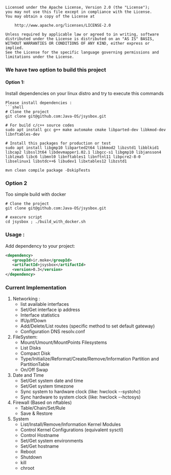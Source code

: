 ```
Licensed under the Apache License, Version 2.0 (the "License");
you may not use this file except in compliance with the License.
You may obtain a copy of the License at

    http://www.apache.org/licenses/LICENSE-2.0

Unless required by applicable law or agreed to in writing, software
distributed under the License is distributed on an "AS IS" BASIS,
WITHOUT WARRANTIES OR CONDITIONS OF ANY KIND, either express or implied.
See the License for the specific language governing permissions and
limitations under the License.
```

### We have two option to build this project    
#### Option 1:   
Install dependencies on your linux distro and try to execute this commands
```
Please install dependencies :
```shell
# Clone the project
git clone git@github.com:Java-OS/jsysbox.git 

# For build c/c++ source codes
sudo apt install gcc g++ make automake cmake libparted-dev libkmod-dev libnftables-dev

# Install this packages for production or test
sudo apt install libgmp10 libparted2t64 libkmod2 libzstd1 libblkid1 libcap2 libssl3t64 libdevmapper1.02.1 libgcc-s1 libgmp10 libjansson4 liblzma5 libc6 libmnl0 libnftables1 libnftnl11 libpcre2-8-0 libselinux1 libstdc++6 libudev1 libxtables12 libzstd1
  
mvn clean compile package -DskipTests
```

### Option 2    
Too simple build with docker    
```shell
# Clone the project
git clone git@github.com:Java-OS/jsysbox.git 

# execure script
cd jsysbox ; ./build_with_docker.sh
```

### Usage :     
Add dependency to your project:     
```xml
<dependency>
   <groupId>ir.moke</groupId>
   <artifactId>jsysbox</artifactId>
   <version>0.3</version>
</dependency>
```

### Current Implementation 
1. Networking :
      * list available interfaces
      * Set/Get interface ip address
      * Interface statistics
      * IfUp/IfDown
      * Add/Delete/List routes (specific method to set default gateway)
      * Configuration DNS resolv.conf 
2. FileSystem:
      * Mount/Umount/MountPoints Filesystems
      * List Disks
      * Compact Disk
      * Type/Initialize/Reformat/Create/Remove/Information Partition and PartitionTable
      * On/Off Swap
3. Date and Time
      * Set/Get system date and time
      * Set/Get system timezone
      * Sync system to hardware clock (like: hwclock --systohc)
      * Sync hardware to system clock (like: hwclock --hctosys)
4. Firewall (Based on nftables)
      * Table/Chain/Set/Rule
      * Save & Restore 
5. System
      * List/Install/Remove/Information Kernel Modules
      * Control Kernel Configurations (equivalent sysctl)
      * Control Hostname
      * Set/Get system environments
      * Set/Get hostname
      * Reboot
      * Shutdown
      * kill
      * chroot
